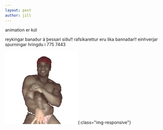 ```yaml
---
layout: post
author: jill
---
```

animation er kúl 

<div class="animation">
    reykingar banaður á þessari síðu!!
    rafsíkarettur eru lika bannaðar!!
       einhverjar spurningar hringdu i 775 7443
</div>

![kiwi-fruit.jpg](/assets/RICARDO.GIF){:class="img-responsive"}
